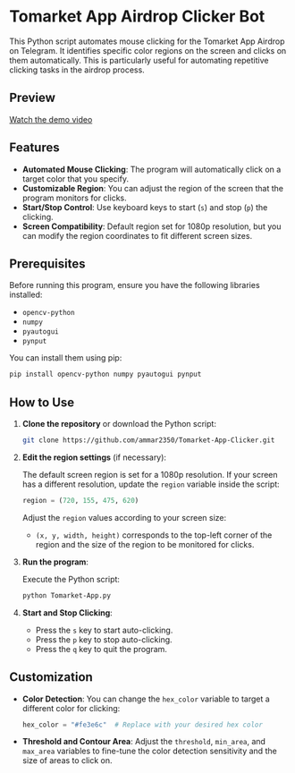 # Tomarket App Airdrop Clicker Bot

This Python script automates mouse clicking for the Tomarket App Airdrop on Telegram. It identifies specific color regions on the screen and clicks on them automatically. This is particularly useful for automating repetitive clicking tasks in the airdrop process.

## Preview

[Watch the demo video](DemoTomarketBot.mp4)

## Features

- **Automated Mouse Clicking**: The program will automatically click on a target color that you specify.
- **Customizable Region**: You can adjust the region of the screen that the program monitors for clicks.
- **Start/Stop Control**: Use keyboard keys to start (`s`) and stop (`p`) the clicking.
- **Screen Compatibility**: Default region set for 1080p resolution, but you can modify the region coordinates to fit different screen sizes.

## Prerequisites

Before running this program, ensure you have the following libraries installed:

- `opencv-python`
- `numpy`
- `pyautogui`
- `pynput`

You can install them using pip:

```bash
pip install opencv-python numpy pyautogui pynput
```

## How to Use

1. **Clone the repository** or download the Python script:

   ```bash
   git clone https://github.com/ammar2350/Tomarket-App-Clicker.git
   ```

2. **Edit the region settings** (if necessary):

   The default screen region is set for a 1080p resolution. If your screen has a different resolution, update the `region` variable inside the script:

   ```python
   region = (720, 155, 475, 620)
   ```

   Adjust the `region` values according to your screen size:
   - `(x, y, width, height)` corresponds to the top-left corner of the region and the size of the region to be monitored for clicks.

3. **Run the program**:

   Execute the Python script:

   ```bash
   python Tomarket-App.py
   ```

4. **Start and Stop Clicking**:

   - Press the `s` key to start auto-clicking.
   - Press the `p` key to stop auto-clicking.
   - Press the `q` key to quit the program.

## Customization

- **Color Detection**: You can change the `hex_color` variable to target a different color for clicking:

  ```python
  hex_color = "#fe3e6c"  # Replace with your desired hex color
  ```

- **Threshold and Contour Area**: Adjust the `threshold`, `min_area`, and `max_area` variables to fine-tune the color detection sensitivity and the size of areas to click on.
